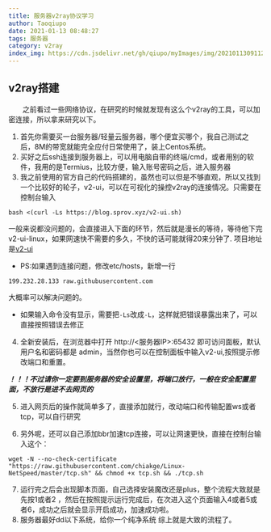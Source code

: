 ```yaml
---
title: 服务器v2ray协议学习
author: Taoqiupo
date: 2021-01-13 08:48:27
tags: 服务器
category: v2ray
index_img: https://cdn.jsdelivr.net/gh/qiupo/myImages/img/20210113091123.png
---
```

## v2ray搭建
&emsp;&emsp;之前看过一些网络协议，在研究的时候就发现有这么个v2ray的工具，可以加密连接，所以拿来研究以下。
1. 首先你需要买一台服务器/轻量云服务器，哪个便宜买哪个，我自己测试之后，8M的带宽就能完全应付日常使用了，装上Centos系统。
2. 买好之后ssh连接到服务器上，可以用电脑自带的终端/cmd，或者用别的软件，我用的是Termius，比较方便，输入账号密码之后，进入服务器
3. 我之前使用的官方自己的代码搭建的，虽然也可以但是不够直观，所以又找到一个比较好的轮子，v2-ui，可以在可视化的操控v2ray的连接情况。只需要在控制台输入
```
bash <(curl -Ls https://blog.sprov.xyz/v2-ui.sh)
```
一般来说都没问题的，会直接进入下面的环节，然后就是漫长的等待，等待他下完v2-ui-linux，如果网速快不需要的多久，不快的话可能就得20来分钟了.
项目地址是[v2-ui](https://github.com/sprov065/v2-ui)
+ PS:如果遇到连接问题，修改etc/hosts，新增一行
```
199.232.28.133 raw.githubusercontent.com
```
大概率可以解决问题的。
+ 如果输入命令没有显示，需要把`-Ls`改成`-L`，这样就把错误暴露出来了，可以直接按照错误去修正

4. 全新安装后，在浏览器中打开 http://<服务器IP>:65432 即可访问面板，默认用户名和密码都是 admin，当然你也可以在控制面板中输入v2-ui,按照提示修改端口和重置。

***！！！不过请你一定要到服务器的安全设置里，将端口放行，一般在安全配置里面，不放行是进不去网页的***

5. 进入网页后的操作就简单多了，直接添加就行，改动端口和传输配置ws或者tcp，可以自行研究

6. 另外呢，还可以自己添加bbr加速tcp连接，可以让网速更快，直接在控制台输入这个：
```
wget -N --no-check-certificate "https://raw.githubusercontent.com/chiakge/Linux-NetSpeed/master/tcp.sh" && chmod +x tcp.sh && ./tcp.sh
```
7. 运行完之后会出现脚本页面，自己选择安装魔改还是plus，整个流程大致就是先按1或者2 ，然后在按照提示运行完成后，在次进入这个页面输入4或者5或者6，成功之后就会显示开启成功，加速成功啦。
8. 服务器最好dd以下系统，给你一个纯净系统
综上就是大致的流程了。